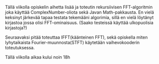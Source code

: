 Tällä viikolla opiskelin aihetta lisää ja toteutin rekursiivisen FFT-algoritmin joka käyttää ComplexNumber-oliota sekä Javan Math-pakkausta. En vielä keksinyt järkevää tapaa testata tekemääni algorimia, sillä en vielä löytänyt kirjastoa jossa olisi FFT-ominaisuus. (Saako testeissä käyttää ulkopuolisia kirjastoja?)

Seuraavaksi pitää toteuttaa IFFT(käänteinen FFT), sekä opiskella miten lyhytaikaista Fourier-muunnosta(STFT) käytetään vaihevokooderin toteutuksessa.

Tällä viikolla aikaa kului noin 18h